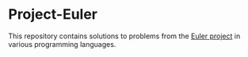 # Project-Euler
This repository contains solutions to problems from the [Euler project](https://projecteuler.net/) in various programming languages.
